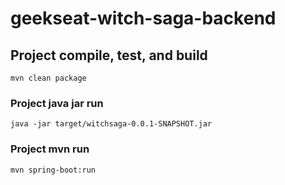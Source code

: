 # geekseat-witch-saga-backend

## Project compile, test, and build
```
mvn clean package
```

### Project java jar run
```
java -jar target/witchsaga-0.0.1-SNAPSHOT.jar
```

### Project mvn run
```
mvn spring-boot:run
```
